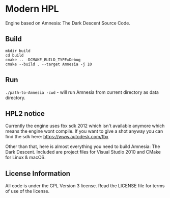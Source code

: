Modern HPL
==========

Engine based on Amnesia: The Dark Descent Source Code.

## Build

```shell
mkdir build
cd build
cmake .. -DCMAKE_BUILD_TYPE=Debug
cmake --build . --target Amnesia -j 10
```

## Run

`./path-to-Amnesia -cwd` - will run Amnesia from current directory as data directory.

## HPL2 notice
Currently the engine uses fbx sdk 2012 which isn't available anymore which means the engine wont compile. If you want to give a shot anyway you can find the sdk here:
https://www.autodesk.com/fbx

Other than that, here is almost everything you need to build Amnesia: The Dark Descent. Included are project files for Visual Studio 2010 and CMake for Linux & macOS. 

## License Information
All code is under the GPL Version 3 license. Read the LICENSE file for terms of use of the license.
